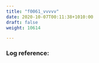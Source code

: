 ```yaml
---
title: "f0061_vvvvv"
date: 2020-10-07T00:11:38+1010:00
draft: false
weight: 10614

---
```


### Log reference: <no value>

```
